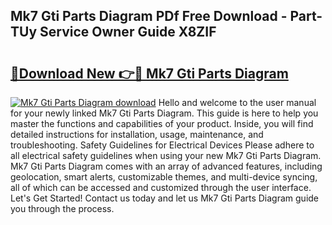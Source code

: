 ## Mk7 Gti Parts Diagram PDf Free Download - Part-TUy Service Owner Guide X8ZIF

# <h2><a href="http://dfi8n4f.blite.top/?on=Mk7+Gti+Parts+Diagram">🔗Download New 👉🔴 Mk7 Gti Parts Diagram</a></h2>

[![Mk7 Gti Parts Diagram download](https://i.imgur.com/lujVjoI.png)](http://dfi8n4f.blite.top/?on=Mk7+Gti+Parts+Diagram)
Hello and welcome to the user manual for your newly linked Mk7 Gti Parts Diagram. This guide is here to help you master the functions and capabilities of your product. Inside, you will find detailed instructions for installation, usage, maintenance, and troubleshooting. Safety Guidelines for Electrical Devices Please adhere to all electrical safety guidelines when using your new Mk7 Gti Parts Diagram. Mk7 Gti Parts Diagram comes with an array of advanced features, including geolocation, smart alerts, customizable themes, and multi-device syncing, all of which can be accessed and customized through the user interface. Let's Get Started! Contact us today and let us Mk7 Gti Parts Diagram guide you through the process.
